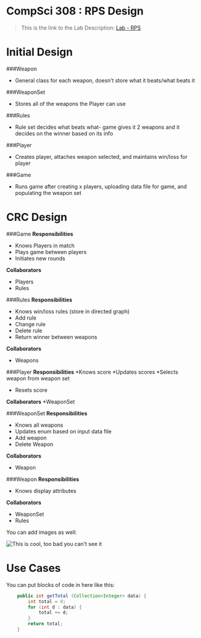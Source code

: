 CompSci 308 : RPS Design
===================

> This is the link to the Lab Description: 
[Lab - RPS](http://www.cs.duke.edu/courses/compsci308/spring16/classwork/02_design_rps/index.php)

Initial Design
=======

###Weapon

* General class for each weapon, doesn’t store what it beats/what beats it

###WeaponSet

* Stores all of the weapons the Player can use

###Rules

* Rule set decides what beats what- game gives it 2 weapons and it decides on the winner based on its info

###Player

* Creates player, attaches weapon selected, and maintains win/loss for player

###Game

* Runs game after creating x players, uploading data file for game, and populating the weapon set

CRC Design
=======

###Game
**Responsibilities**

* Knows Players in match
* Plays game between players
* Initiates new rounds

**Collaborators**

* Players
* Rules

###Rules
**Responsibilities**

* Knows win/loss rules (store in directed graph)
* Add rule
* Change rule
* Delete rule
* Return winner between weapons

**Collaborators**

* Weapons

###Player
**Responsibilities**
*Knows score
*Updates scores
*Selects weapon from weapon set
* Resets score


**Collaborators**
*WeaponSet

###WeaponSet
**Responsibilities**

* Knows all weapons
* Updates enum based on input data file
* Add weapon
* Delete Weapon

**Collaborators**

* Weapon

###Weapon
**Responsibilities**

* Knows display attributes


**Collaborators**
* WeaponSet
* Rules

You can add images as well:

![This is cool, too bad you can't see it](crc-example.png "Our CRC cards")


Use Cases
=======

You can put blocks of code in here like this:
```java
    public int getTotal (Collection<Integer> data) {
        int total = 0;
        for (int d : data) {
            total += d;
        }
        return total;
    }
```